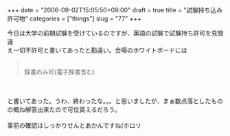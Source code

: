 +++
date = "2006-09-02T15:05:50+09:00"
draft = true
title = "試験持ち込み許可物"
categories = ["things"]
slug = "77"
+++

今日は大学の前期試験を受けているのですが、英語の試験で試験持ち許可を見間違<br />え一切不許可と書いてあったと勘違い。会場のホワイトボードには<br /><blockquote><br />辞書のみ可(電子辞書含む)<br /></blockquote><br /><br />と書いてあった。うわ、終わったな。。。と思いましたが、まぁ数点落としたもの<br />の概ね解答出来たので可位貰えるだろう。<br /><br />事前の確認はしっかりせんとあかんですね(ホロリ<br />
